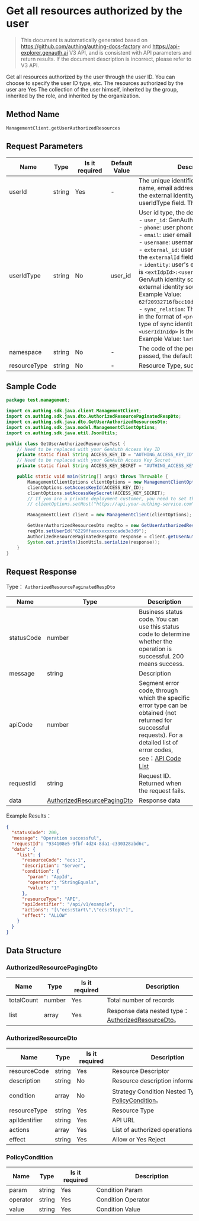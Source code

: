 # Get all resources authorized by the user

<!--
Warning ⚠️:
Do not modify this document directly,
https://github\.com/Authing/authing-docs-factory
Use this project to generate
-->

<LastUpdated />

> This document is automatically generated based on https://github.com/authing/authing-docs-factory and https://api-explorer.genauth.ai V3 API, and is consistent with API parameters and return results. If the document description is incorrect, please refer to V3 API.

Get all resources authorized by the user through the user ID. You can choose to specify the user ID type, etc. The resources authorized by the user are Yes The collection of the user himself, inherited by the group, inherited by the role, and inherited by the organization.

## Method Name

`ManagementClient.getUserAuthorizedResources`

## Request Parameters

| Name         | Type   | <div style="width:80px">Is it required</div> | <div style="width:60px">Default Value</div> | <div style="width:300px">Description</div>                                                                                                                                                                                                                                                                                                                                                                                                                                                                                                                                                                                                                                                                                                                                                                                                                                                                                                                                                                                       | <div style="width:200px">Example Value</div> |
| ------------ | ------ | -------------------------------------------- | ------------------------------------------- | -------------------------------------------------------------------------------------------------------------------------------------------------------------------------------------------------------------------------------------------------------------------------------------------------------------------------------------------------------------------------------------------------------------------------------------------------------------------------------------------------------------------------------------------------------------------------------------------------------------------------------------------------------------------------------------------------------------------------------------------------------------------------------------------------------------------------------------------------------------------------------------------------------------------------------------------------------------------------------------------------------------------------------- | -------------------------------------------- |
| userId       | string | Yes                                          | -                                           | The unique identifier of the user. It can be Yes user ID, user name, email address, mobile phone number, externalId, or ID in the external identity source. For details, see the description of the userIdType field. The default value is user id.                                                                                                                                                                                                                                                                                                                                                                                                                                                                                                                                                                                                                                                                                                                                                                              | `6229ffaxxxxxxxxcade3e3d9`                   |
| userIdType   | string | No                                           | user_id                                     | User id type, the default value is `user_id`, the optional values ​​are:<br>- `user_id`: GenAuth user ID, such as `6319a1504f3xxxxf214dd5b7`<br>- `phone`: user phone number<br>- `email`: user email<br>- `username`: username<br>- `external_id`: user ID in the external system, corresponding to the `externalId` field of GenAuth user information<br>- `identity`: user's external identity source information, the format is `<extIdpId>:<userIdInIdp>`, where `<extIdpId>` is the ID of the GenAuth identity source, and `<userIdInIdp>` is the user's ID in the external identity source. <br>Example Value: `62f20932716fbcc10d966ee5:ou_8bae746eac07cd2564654140d2a9ac61`. <br>- `sync_relation`: The user's external identity source information, in the format of `<provier>:<userIdInIdp>`, where `<provier>` is the type of sync identity source, such as wechatwork, lark; `<userIdInIdp>` is the user's ID in the external identity source. <br>Example Value: `lark:ou_8bae746eac07cd2564654140d2a9ac61`. <br> | `user_id`                                    |
| namespace    | string | No                                           | -                                           | The code of the permission group (permission space). If it is not passed, the default permission group will be obtained.                                                                                                                                                                                                                                                                                                                                                                                                                                                                                                                                                                                                                                                                                                                                                                                                                                                                                                         | `default`                                    |
| resourceType | string | No                                           | -                                           | Resource Type, such as data, API, menu, button                                                                                                                                                                                                                                                                                                                                                                                                                                                                                                                                                                                                                                                                                                                                                                                                                                                                                                                                                                                   |                                              |

## Sample Code

```java
package test.management;

import cn.authing.sdk.java.client.ManagementClient;
import cn.authing.sdk.java.dto.AuthorizedResourcePaginatedRespDto;
import cn.authing.sdk.java.dto.GetUserAuthorizedResourcesDto;
import cn.authing.sdk.java.model.ManagementClientOptions;
import cn.authing.sdk.java.util.JsonUtils;

public class GetUserAuthorizedResourcesTest {
    // Need to be replaced with your GenAuth Access Key ID
    private static final String ACCESS_KEY_ID = "AUTHING_ACCESS_KEY_ID";
    // Need to be replaced with your GenAuth Access Key Secret
    private static final String ACCESS_KEY_SECRET = "AUTHING_ACCESS_KEY_SECRET";

    public static void main(String[] args) throws Throwable {
        ManagementClientOptions clientOptions = new ManagementClientOptions();
        clientOptions.setAccessKeyId(ACCESS_KEY_ID);
        clientOptions.setAccessKeySecret(ACCESS_KEY_SECRET);
        // If you are a private deployment customer, you need to set the GenAuth service domain name
        // clientOptions.setHost("https://api.your-authing-service.com");

        ManagementClient client = new ManagementClient(clientOptions);

        GetUserAuthorizedResourcesDto reqDto = new GetUserAuthorizedResourcesDto();
        reqDto.setUserId("6229ffaxxxxxxxxcade3e3d9");
        AuthorizedResourcePaginatedRespDto response = client.getUserAuthorizedResources(reqDto);
        System.out.println(JsonUtils.serialize(response));
    }
}

```

## Request Response

Type： `AuthorizedResourcePaginatedRespDto`

| Name       | Type                                                                   | Description                                                                                                                                                                                                                                                                                                                                       |
| ---------- | ---------------------------------------------------------------------- | ------------------------------------------------------------------------------------------------------------------------------------------------------------------------------------------------------------------------------------------------------------------------------------------------------------------------------------------------- |
| statusCode | number                                                                 | Business status code. You can use this status code to determine whether the operation is successful. 200 means success.                                                                                                                                                                                                                           |
| message    | string                                                                 | Description                                                                                                                                                                                                                                                                                                                                       |
| apiCode    | number                                                                 | Segment error code, through which the specific error type can be obtained (not returned for successful requests). For a detailed list of error codes, see：[API Code List](https://api-explorer.genauth.ai/?tag=group/%E5%BC%80%E5%8F%91%E5%87%86%E5%A4%87#tag/%E5%BC%80%E5%8F%91%E5%87%86%E5%A4%87/%E9%94%99%E8%AF%AF%E5%A4%84%E7%90%86/apiCode) |
| requestId  | string                                                                 | Request ID. Returned when the request fails.                                                                                                                                                                                                                                                                                                      |
| data       | <a href="#AuthorizedResourcePagingDto">AuthorizedResourcePagingDto</a> | Response data                                                                                                                                                                                                                                                                                                                                     |

Example Results：

```json
{
  "statusCode": 200,
  "message": "Operation successful",
  "requestId": "934108e5-9fbf-4d24-8da1-c330328abd6c",
  "data": {
    "list": {
      "resourceCode": "ecs:1",
      "description": "Server",
      "condition": {
        "param": "AppId",
        "operator": "StringEquals",
        "value": "1"
      },
      "resourceType": "API",
      "apiIdentifier": "/api/v1/example",
      "actions": "[\"ecs:Start\",\"ecs:Stop\"]",
      "effect": "ALLOW"
    }
  }
}
```

## Data Structure

### <a id="AuthorizedResourcePagingDto"></a> AuthorizedResourcePagingDto

| Name       | Type   | <div style="width:80px">Is it required</div> | <div style="width:300px">Description</div>                                              | <div style="width:200px">Example Value</div> |
| ---------- | ------ | -------------------------------------------- | --------------------------------------------------------------------------------------- | -------------------------------------------- |
| totalCount | number | Yes                                          | Total number of records                                                                 |                                              |
| list       | array  | Yes                                          | Response data nested type：<a href="#AuthorizedResourceDto">AuthorizedResourceDto</a>。 |                                              |

### <a id="AuthorizedResourceDto"></a> AuthorizedResourceDto

| Name          | Type   | <div style="width:80px">Is it required</div> | <div style="width:300px">Description</div>                                       | <div style="width:200px">Example Value</div> |
| ------------- | ------ | -------------------------------------------- | -------------------------------------------------------------------------------- | -------------------------------------------- |
| resourceCode  | string | Yes                                          | Resource Descriptor                                                              | `ecs:1`                                      |
| description   | string | No                                           | Resource description information                                                 | `Server`                                     |
| condition     | array  | No                                           | Strategy Condition Nested Type：<a href="#PolicyCondition">PolicyCondition</a>。 |                                              |
| resourceType  | string | Yes                                          | Resource Type                                                                    | DATA                                         |
| apiIdentifier | string | Yes                                          | API URL                                                                          | `/api/v1/example`                            |
| actions       | array  | Yes                                          | List of authorized operations                                                    | `["ecs:Start","ecs:Stop"]`                   |
| effect        | string | Yes                                          | Allow or Yes Reject                                                              | ALLOW                                        |

### <a id="PolicyCondition"></a> PolicyCondition

| Name     | Type   | <div style="width:80px">Is it required</div> | <div style="width:300px">Description</div> | <div style="width:200px">Example Value</div> |
| -------- | ------ | -------------------------------------------- | ------------------------------------------ | -------------------------------------------- |
| param    | string | Yes                                          | Condition Param                            | UserPoolId                                   |
| operator | string | Yes                                          | Condition Operator                         | Bool                                         |
| value    | string | Yes                                          | Condition Value                            | `1`                                          |
